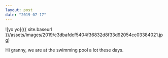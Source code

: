 ```yaml
---
layout: post
date: "2019-07-17"
---
```


![yo yo]({{ site.baseurl }}/assets/images/2019/c3dbafdcf5404f36832d8f33d92054cc03384021.jpg)

Hi granny, we are at the swimming pool a lot these days.
